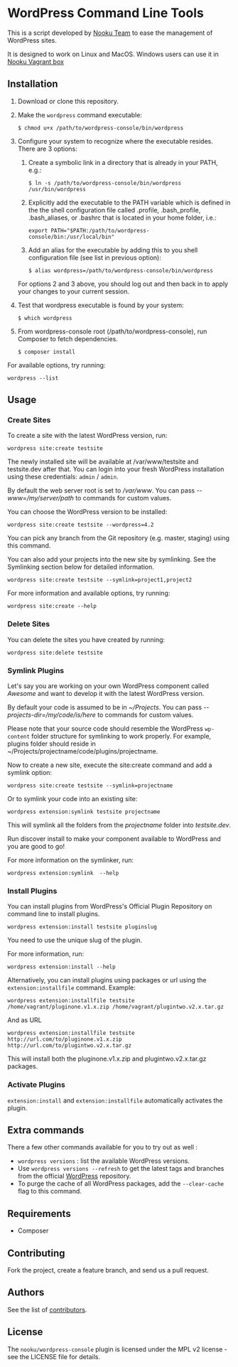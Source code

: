 WordPress Command Line Tools
=========================

This is a script developed by [Nooku Team](http://nooku.org) to ease the management of WordPress sites.

It is designed to work on Linux and MacOS. Windows users can use it in [Nooku Vagrant box](https://github.com/nooku/nooku-vagrant)

Installation
------------

1. Download or clone this repository.

1. Make the `wordpress` command executable:

    `$ chmod u+x /path/to/wordpress-console/bin/wordpress`

1. Configure your system to recognize where the executable resides. There are 3 options:
    1. Create a symbolic link in a directory that is already in your PATH, e.g.:

        `$ ln -s /path/to/wordpress-console/bin/wordpress /usr/bin/wordpress`

    1. Explicitly add the executable to the PATH variable which is defined in the the shell configuration file called .profile, .bash_profile, .bash_aliases, or .bashrc that is located in your home folder, i.e.:

        `export PATH="$PATH:/path/to/wordpress-console/bin:/usr/local/bin"`

    1. Add an alias for the executable by adding this to you shell configuration file (see list in previous option):

        `$ alias wordpress=/path/to/wordpress-console/bin/wordpress`

    For options 2 and 3 above, you should log out and then back in to apply your changes to your current session.

1. Test that wordpress executable is found by your system:

    `$ which wordpress`

1. From wordpress-console root (/path/to/wordpress-console), run Composer to fetch dependencies.

    `$ composer install`

For available options, try running:

    wordpress --list
    
Usage 
-----

### Create Sites

To create a site with the latest WordPress version, run:

    wordpress site:create testsite

The newly installed site will be available at /var/www/testsite and testsite.dev after that. You can login into your fresh WordPress installation using these credentials: `admin` / `admin`.

By default the web server root is set to _/var/www_. You can pass _--www=/my/server/path_ to commands for custom values.

You can choose the WordPress version to be installed:

    wordpress site:create testsite --wordpress=4.2

You can pick any branch from the Git repository (e.g. master, staging) using this command.

You can also add your projects into the new site by symlinking. See the Symlinking section below for detailed information.

    wordpress site:create testsite --symlink=project1,project2

For more information and available options, try running:

    wordpress site:create --help

### Delete Sites

You can delete the sites you have created by running:

    wordpress site:delete testsite

### Symlink Plugins

Let's say you are working on your own WordPress component called _Awesome_ and want to develop it with the latest WordPress version.

By default your code is assumed to be in _~/Projects_. You can pass _--projects-dir=/my/code/is/here_ to commands for custom values.

Please note that your source code should resemble the WordPress `wp-content` folder structure for symlinking to work properly. For example, plugins folder should reside in ~/Projects/projectname/code/plugins/projectname.

Now to create a new site, execute the site:create command and add a symlink option:

	wordpress site:create testsite --symlink=projectname

Or to symlink your code into an existing site:

	wordpress extension:symlink testsite projectname

This will symlink all the folders from the _projectname_ folder into _testsite.dev_.

Run discover install to make your component available to WordPress and you are good to go!

For more information on the symlinker, run:

	wordpress extension:symlink  --help

### Install Plugins

You can install plugins from WordPress's Official Plugin Repository on command line to install plugins.

	wordpress extension:install testsite pluginslug

You need to use the unique slug of the plugin.

For more information, run:

	wordpress extension:install --help
	  
Alternatively, you can install plugins using packages or url using the `extension:installfile` command. Example:

    wordpress extension:installfile testsite /home/vagrant/pluginone.v1.x.zip /home/vagrant/plugintwo.v2.x.tar.gz

And as URL

    wordpress extension:installfile testsite http://url.com/to/pluginone.v1.x.zip http://url.com/to/plugintwo.v2.x.tar.gz
    
This will install both the pluginone.v1.x.zip and plugintwo.v2.x.tar.gz packages.

### Activate Plugins

`extension:install` and `extension:installfile` automatically activates the plugin.

## Extra commands

There a few other commands available for you to try out as well :

* `wordpress versions` : list the available WordPress versions. 
 * Use `wordpress versions --refresh` to get the latest tags and branches from the official [WordPress](https://github.com/WordPress/WordPress) repository.
 * To purge the cache of all WordPress packages, add the `--clear-cache` flag to this command.

## Requirements

* Composer

## Contributing

Fork the project, create a feature branch, and send us a pull request.

## Authors

See the list of [contributors](https://github.com/nooku/wordpress-console/contributors).

## License

The `nooku/wordpress-console` plugin is licensed under the MPL v2 license - see the LICENSE file for details.

